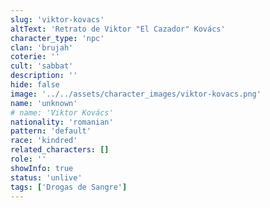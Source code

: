 ```yaml
---
slug: 'viktor-kovacs'
altText: 'Retrato de Viktor "El Cazador" Kovács'
character_type: 'npc'
clan: 'brujah'
coterie: ''
cult: 'sabbat'
description: ''
hide: false
image: '../../assets/character_images/viktor-kovacs.png'
name: 'unknown'
# name: 'Viktor Kovács'
nationality: 'romanian'
pattern: 'default'
race: 'kindred'
related_characters: []
role: ''
showInfo: true
status: 'unlive'
tags: ['Drogas de Sangre']
---
```


#
